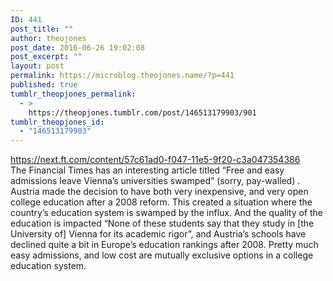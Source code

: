 ```yaml
---
ID: 441
post_title: ""
author: theojones
post_date: 2016-06-26 19:02:08
post_excerpt: ""
layout: post
permalink: https://microblog.theojones.name/?p=441
published: true
tumblr_theopjones_permalink:
  - >
    https://theopjones.tumblr.com/post/146513179903/901
tumblr_theopjones_id:
  - "146513179903"
---
```

<p><a href="https://next.ft.com/content/57c61ad0-f047-11e5-9f20-c3a047354386">https://next.ft.com/content/57c61ad0-f047-11e5-9f20-c3a047354386</a><br />
The Financial Times has an interesting article titled “Free and easy admissions leave Vienna’s universities swamped” (sorry, pay-walled) . Austria made the decision to have both very inexpensive, and very open college education after a 2008 reform. This created a situation where the country’s education system is swamped by the influx. And the quality of the education is impacted “None of these students say that they study in [the University of] Vienna for its academic rigor”, and Austria’s schools have declined quite a bit in Europe’s education rankings after 2008. Pretty much easy admissions, and low cost are mutually exclusive options in a college education system. </p>